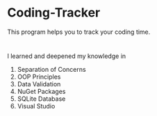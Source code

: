# Coding-Tracker
This program helps you to track your coding time.
#
I learned and deepened my knowledge in
1. Separation of Concerns
2. OOP Principles
3. Data Validation
4. NuGet Packages
5. SQLite Database
6. Visual Studio
